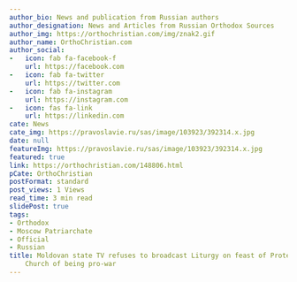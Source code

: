 ```yaml
---
author_bio: News and publication from Russian authors
author_designation: News and Articles from Russian Orthodox Sources
author_img: https://orthochristian.com/img/znak2.gif
author_name: OrthoChristian.com
author_social:
-   icon: fab fa-facebook-f
    url: https://facebook.com
-   icon: fab fa-twitter
    url: https://twitter.com
-   icon: fab fa-instagram
    url: https://instagram.com
-   icon: fas fa-link
    url: https://linkedin.com
cate: News
cate_img: https://pravoslavie.ru/sas/image/103923/392314.x.jpg
date: null
featureImg: https://pravoslavie.ru/sas/image/103923/392314.x.jpg
featured: true
link: https://orthochristian.com/148806.html
pCate: OrthoChristian
postFormat: standard
post_views: 1 Views
read_time: 3 min read
slidePost: true
tags:
- Orthodox
- Moscow Patriarchate
- Official
- Russian
title: Moldovan state TV refuses to broadcast Liturgy on feast of Protection, accuses
    Church of being pro-war
---
```

